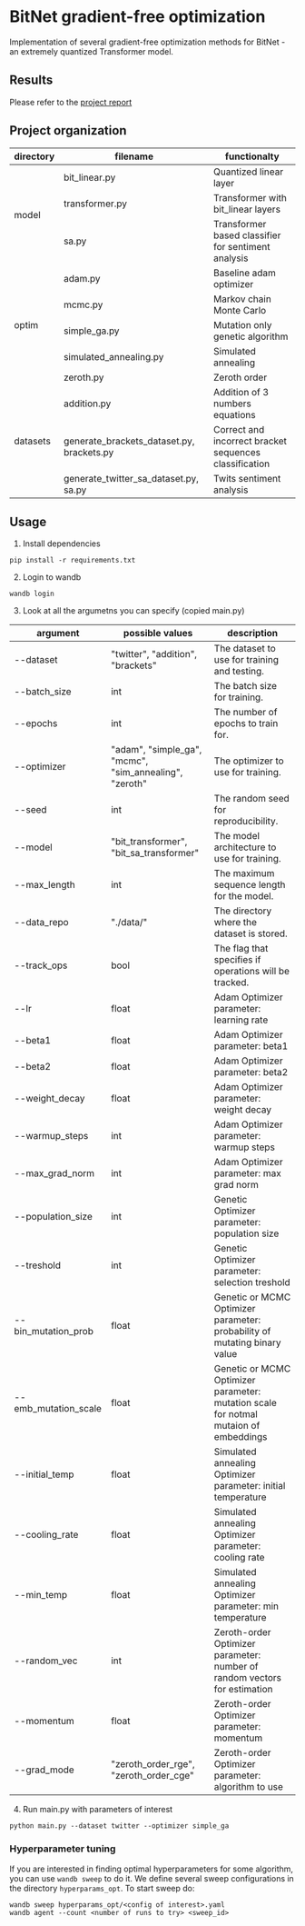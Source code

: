 # BitNet gradient-free optimization

Implementation of several gradient-free optimization methods for BitNet - an extremely quantized Transformer model.

## Results
Please refer to the [project report](report/report.pdf)

## Project organization
<table>
    <thead>
        <tr>
            <th>directory</th>
            <th>filename</th>
            <th>functionalty</th>
        </tr>
    </thead>
    <tbody>
        <tr>
            <td rowspan=3>model</td>
            <td> bit_linear.py </td>
            <td> Quantized linear layer </td>
        </tr>
        <tr>
            <td> transformer.py </td>
            <td> Transformer with bit_linear layers </td>
        </tr>
        <tr>
            <td> sa.py </td>
            <td> Transformer based classifier for sentiment analysis</td>
        </tr>
        <tr>
            <td rowspan=5>optim</td>
            <td>adam.py </td>
            <td> Baseline adam optimizer </td>
        </tr>
        <tr>
            <td> mcmc.py</td>
            <td> Markov chain Monte Carlo </td>
        </tr>
        <tr>
            <td> simple_ga.py</td>
            <td> Mutation only genetic algorithm </td>
        </tr>
        <tr>
            <td> simulated_annealing.py</td>
            <td> Simulated annealing </td>
        </tr>
        <tr>
            <td> zeroth.py</td>
            <td> Zeroth order </td>
        </tr>
        <tr>
            <td rowspan=3>datasets</td>
            <td>addition.py </td>
            <td> Addition of 3 numbers equations </td>
        </tr>
        <tr>
            <td> generate_brackets_dataset.py, brackets.py </td>
            <td> Correct and incorrect bracket sequences classification </td>
        </tr>
        <tr>
            <td> generate_twitter_sa_dataset.py, sa.py </td>
            <td> Twits sentiment analysis </td>
        </tr>
    </tbody>
</table>

## Usage

1. Install dependencies
```
pip install -r requirements.txt
```
2. Login to wandb
```
wandb login
```
3. Look at all the argumetns you can specify (copied main.py)

| argument | possible values | description|
|----------|-----------------|------------|
|--dataset | "twitter", "addition", "brackets" | The dataset to use for training and testing. |
|--batch_size | int | The batch size for training. |
|--epochs | int | The number of epochs to train for. |
|--optimizer | "adam", "simple_ga", "mcmc", "sim_annealing", "zeroth" | The optimizer to use for training. |
|--seed | int | The random seed for reproducibility. |
|--model | "bit_transformer", "bit_sa_transformer" | The model architecture to use for training. |
|--max_length | int | The maximum sequence length for the model. |
|--data_repo | "./data/" | The directory where the dataset is stored. |
|--track_ops | bool | The flag that specifies if operations will be tracked. |
|--lr | float | Adam Optimizer parameter: learning rate |
|--beta1 |  float | Adam Optimizer parameter: beta1|
|--beta2 | float | Adam Optimizer parameter: beta2 |
|--weight_decay | float | Adam Optimizer parameter: weight decay |
|--warmup_steps | int | Adam Optimizer parameter: warmup steps|
|--max_grad_norm | int | Adam Optimizer parameter: max grad norm|
|--population_size | int | Genetic Optimizer parameter: population size |
|--treshold | int | Genetic Optimizer parameter: selection treshold |
|--bin_mutation_prob | float | Genetic or MCMC Optimizer parameter: probability of mutating binary value |
|--emb_mutation_scale | float | Genetic or MCMC Optimizer parameter: mutation scale for notmal mutaion of embeddings |
|--initial_temp | float | Simulated annealing Optimizer parameter: initial temperature |
|--cooling_rate | float | Simulated annealing Optimizer parameter: cooling rate |
|--min_temp | float | Simulated annealing Optimizer parameter: min temperature |
|--random_vec | int | Zeroth-order Optimizer parameter: number of random vectors for estimation |
|--momentum | float | Zeroth-order Optimizer parameter: momentum |
|--grad_mode | "zeroth_order_rge", "zeroth_order_cge" | Zeroth-order Optimizer parameter: algorithm to use|

4. Run main.py with parameters of interest

```
python main.py --dataset twitter --optimizer simple_ga
```

### Hyperparameter tuning

If you are interested in finding optimal hyperparameters for some algorithm, you can use `wandb sweep` to do it. We define several sweep configurations in the directory `hyperparams_opt`. To start sweep do:

```
wandb sweep hyperparams_opt/<config of interest>.yaml
wandb agent --count <number of runs to try> <sweep_id>
```
